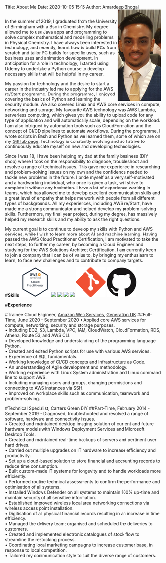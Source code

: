 Title: About Me
Date: 2020-10-05 15:15
Author: Amardeep Bhogal
<img align="right" src="profile.jpg" width="140">
##

In the summer of 2019, I graduated from the University of Birmingham with a Bsc in Chemistry. My degree allowed me to use Java apps and programming to solve complex mathematical and modelling problems in Physical Chemistry. I have always been interested in technology, and recently, learnt how to build PCs from scratch and tailor PC builds for specific uses, such as business uses and animation development. In anticipation for a role in technology, I started using Udemy to undertake a Python course to develop necessary skills that will be helpful in my career.

My passion for technology and the desire to start a career in the industry led me to applying for the AWS re/Start programme. During the programme, I enjoyed covering the basics of Python and learning the security module. We also covered Linux and AWS core services in compute, networking and storage. My favourite AWS technology was AWS Lambda, serverless computing, which gives you the ability to upload code for any type of application and will automatically scale, depending on the workload. I am also intrigued by automation tools such as CloudFormation and the concept of CI/CD pipelines to automate workflows. During the programme, I wrote scripts in Bash and Python as we learned them, some of which are on my [GitHub page](https://github.com/AmarBhogal). Technology is constantly evolving and so I strive to continuously educate myself on new and developing technologies.

Since I was 18, I have been helping my dad at the family business (DIY shop) where I took on the responsibility to diagnose, troubleshoot and resolve a range of technical issues. This gave me experience in researching and problem-solving issues on my own and the confidence needed to tackle new problems in the future. I pride myself as a very self-motivated and a hardworking individual, who once is given a task, will strive to complete it without any hesitation. I have a lot of experience working in teams, which has allowed me to develop excellent communication skills and a great level of empathy that helps me work with people from all different types of backgrounds. All my experiences, including AWS re/Start, have made me a strong communicator and helped develop my problem-solving skills. Furthermore, my final year project, during my degree, has massively helped my research skills and my ability to ask the right questions. 

My current goal is to continue to develop my skills with Python and AWS services, while I wish to learn more about AI and machine learning.  Having passed the AWS Cloud Practitioner Certification, I am motivated to take the next steps, to further my career, by becoming a Cloud Engineer and studying for the AWS Solutions Architect Certification. I am currently keen to join a company that I can be of value to, by bringing my enthusiasm to learn, to face new challenges and to contribute to company targets.



#__Skills__
<img src="../images/AWSCP.png" width="96"/> <img src="https://img.icons8.com/color/96/000000/linux.png"/> <img src="https://img.icons8.com/color/96/000000/python.png"/> <img src="https://img.icons8.com/plasticine/100/000000/bash.png"/> <img src="https://img.icons8.com/plasticine/100/000000/html.png"/> <img src="../images/GitIcon.png" width="96"/>  <img src="../images/github.png" width="96"/>


#__Experience__

#Trainee Cloud Engineer, [Amazon Web Services](https://aws.amazon.com/), [Generation UK](https://uk.generation.org/) 
##Full-Time, June 2020 – September 2020
• Applied core AWS services for compute, networking, security and storage purposes.
<br>• Including EC2, S3, Lambda, VPC, IAM, CloudWatch, CloudFormation, RDS, Athena, Route 53, and AWS CLI.
<br>• Developed knowledge and understanding of the programming language Python.
<br>• Created and edited Python scripts for use with various AWS services.
<br>• Experience of SQL fundamentals.
<br>• Working knowledge of CI/CD concepts and Infrastructure as Code. 
<br>• An understanding of Agile development and methodology.
<br>• Working experience with Linux System administration and Linux command line to support AWS.
<br>• Including managing users and groups, changing permissions and connecting to AWS instances via SSH.
<br>• Improved on workplace skills such as communication, teamwork and problem-solving.


#Technical Specialist, Carters Green DIY
##Part-Time, February 2014 - September 2019
• Diagnosed, troubleshooted and resolved a range of software, hardware and connectivity issues.
<br>• Created and maintained desktop imaging solution of current and future hardware models with Windows Deployment Services and Microsoft Desktop Tools.
<br>• Created and maintained real-time backups of servers and pertinent user hard drives.
<br>• Carried out multiple upgrades on IT hardware to increase efficiency and productivity.
<br>• Set up a cloud-based solution to store financial and accounting records to reduce time consumption.
<br>• Built custom-made IT systems for longevity and to handle workloads more efficiently.
<br>• Performed routine technical assessments to confirm the performance and optimisation of all systems.
<br>• Installed Windows Defender on all systems to maintain 100% up-time and maintain security of all sensitive information.
<br>• Established improved wireless local area networking connections via wireless access point installation.
<br>• Digitisation of all physical financial records resulting in an increase in time efficiency.
<br>• Managed the delivery team; organised and scheduled the deliveries to customers.
<br>• Created and implemented electronic catalogues of stock flow to streamline the restocking process.
<br>• Coordinating local marketing campaigns to increase customer base, in response to local competition.
<br>• Tailored my communication style to suit the diverse range of customers.
